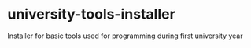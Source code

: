 # university-tools-installer
Installer for basic tools used for programming during first university year 
